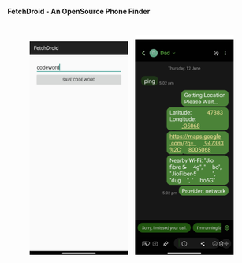 **FetchDroid -  An OpenSource Phone Finder**
#
<p align="center">
  <img src="https://raw.githubusercontent.com/shad0wrider/FetchDroid/refs/heads/main/assets/homepage.png" width="200" style="margin-right:10px;"/>
  <img src="https://raw.githubusercontent.com/shad0wrider/FetchDroid/refs/heads/main/assets/CleanFetchDroid.png" width="200"/>
</p>
